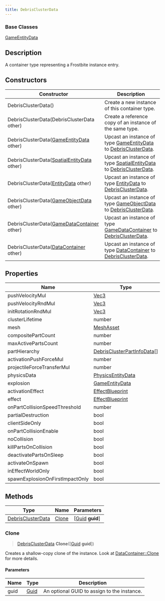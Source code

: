 ```yaml
---
title: DebrisClusterData
---
```

### Base Classes

[GameEntityData](/vext/ref/fb/gameentitydata/)

## Description

A container type representing a Frostbite instance entry.

## Constructors

| Constructor                                                                  | Description                                                                                                               |
| ---------------------------------------------------------------------------- | ------------------------------------------------------------------------------------------------------------------------- |
| DebrisClusterData()                                                          | Create a new instance of this container type.                                                                             |
| DebrisClusterData(DebrisClusterData other)                                   | Create a reference copy of an instance of the same type.                                                                  |
| DebrisClusterData([GameEntityData](/vext/ref/fb/gameentitydata/) other)                    | Upcast an instance of type [GameEntityData](/vext/ref/fb/gameentitydata/) to [DebrisClusterData](/vext/ref/fb/debrisclusterdata/).                    |
| DebrisClusterData([SpatialEntityData](/vext/ref/fb/spatialentitydata/) other)              | Upcast an instance of type [SpatialEntityData](/vext/ref/fb/spatialentitydata/) to [DebrisClusterData](/vext/ref/fb/debrisclusterdata/).              |
| DebrisClusterData([EntityData](/vext/ref/fb/entitydata/) other)                            | Upcast an instance of type [EntityData](/vext/ref/fb/entitydata/) to [DebrisClusterData](/vext/ref/fb/debrisclusterdata/).                            |
| DebrisClusterData([GameObjectData](/vext/ref/fb/gameobjectdata/) other)                    | Upcast an instance of type [GameObjectData](/vext/ref/fb/gameobjectdata/) to [DebrisClusterData](/vext/ref/fb/debrisclusterdata/).                    |
| DebrisClusterData([GameDataContainer](/vext/ref/fb/gamedatacontainer/) other)              | Upcast an instance of type [GameDataContainer](/vext/ref/fb/gamedatacontainer/) to [DebrisClusterData](/vext/ref/fb/debrisclusterdata/).              |
| DebrisClusterData([DataContainer](/vext/ref/shared/class/datacontainer) other) | Upcast an instance of type [DataContainer](/vext/ref/shared/class/datacontainer) to [DebrisClusterData](/vext/ref/fb/debrisclusterdata/). |

## Properties

| Name                            | Type                                                       | Description |
| ------------------------------- | ---------------------------------------------------------- | ----------- |
| pushVelocityMul                 | [Vec3](/vext/ref/shared/class/vec3)                          |             |
| pushVelocityRndMul              | [Vec3](/vext/ref/shared/class/vec3)                          |             |
| initRotationRndMul              | [Vec3](/vext/ref/shared/class/vec3)                          |             |
| clusterLifetime                 | number                                                     |             |
| mesh                            | [MeshAsset](/vext/ref/fb/meshasset/)                                     |             |
| compositePartCount              | number                                                     |             |
| maxActivePartsCount             | number                                                     |             |
| partHierarchy                   | [DebrisClusterPartInfoData](/vext/ref/fb/debrisclusterpartinfodata/)\[\] |             |
| activationPushForceMul          | number                                                     |             |
| projectileForceTransferMul      | number                                                     |             |
| physicsData                     | [PhysicsEntityData](/vext/ref/fb/physicsentitydata/)                     |             |
| explosion                       | [GameEntityData](/vext/ref/fb/gameentitydata/)                           |             |
| activationEffect                | [EffectBlueprint](/vext/ref/fb/effectblueprint/)                         |             |
| effect                          | [EffectBlueprint](/vext/ref/fb/effectblueprint/)                         |             |
| onPartCollisionSpeedThreshold   | number                                                     |             |
| partialDestruction              | bool                                                       |             |
| clientSideOnly                  | bool                                                       |             |
| onPartCollisionEnable           | bool                                                       |             |
| noCollision                     | bool                                                       |             |
| killPartsOnCollision            | bool                                                       |             |
| deactivatePartsOnSleep          | bool                                                       |             |
| activateOnSpawn                 | bool                                                       |             |
| inEffectWorldOnly               | bool                                                       |             |
| spawnExplosionOnFirstImpactOnly | bool                                                       |             |

## Methods

| Type                                   | Name            | Parameters                                     |
| -------------------------------------- | --------------- | ---------------------------------------------- |
| [DebrisClusterData](/vext/ref/fb/debrisclusterdata/) | [Clone](#clone) | \[[Guid](/vext/ref/shared/class/guid) **guid**\] |

### Clone

> [DebrisClusterData](/vext/ref/fb/debrisclusterdata/) **Clone**(\[[Guid](/vext/ref/shared/class/guid) **guid**\])

Creates a shallow-copy clone of the instance. Look at [DataContainer::Clone](/vext/ref/shared/class/datacontainer#clone) for more details.

#### Parameters

| Name | Type         | Description                                 |
| ---- | ------------ | ------------------------------------------- |
| guid | [Guid](/vext/ref/shared/class/guid/) | An optional GUID to assign to the instance. |
